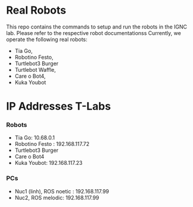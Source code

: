# Real Robots
This repo contains the commands to setup and run the robots in the IGNC lab. Please refer to the respective robot documentationss
Currently, we operate the following real robots: 
- Tia Go, 
- Robotino Festo, 
- Turtlebot3 Burger 
- Turtlebot Waffle, 
- Care o Bot4, 
- Kuka Youbot

# IP Addresses T-Labs
### Robots
- Tia Go: 10.68.0.1
- Robotino Festo : 192.168.117.72
- Turtlebot3 Burger 
- Care o Bot4
- Kuka Youbot: 192.168.117.23


### PCs
- Nuc1 (linh), ROS noetic : 192.168.117.99
- Nuc2, ROS melodic:  192.168.117.99

